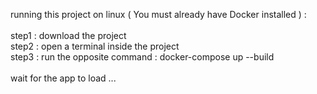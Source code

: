 running this project on linux ( You must already have Docker installed ) :\
\
step1 : download the project\
step2 : open a terminal inside the project\
step3 : run the opposite command :   docker-compose up --build\
\
wait for the app to load ...
